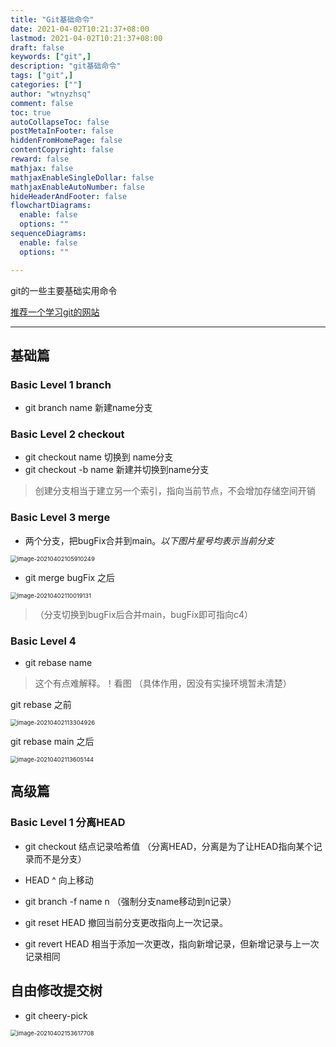 ```yaml
---
title: "Git基础命令"
date: 2021-04-02T10:21:37+08:00
lastmod: 2021-04-02T10:21:37+08:00
draft: false
keywords: ["git",]
description: "git基础命令"
tags: ["git",]
categories: [""]
author: "wtnyzhsq"
comment: false
toc: true
autoCollapseToc: false
postMetaInFooter: false
hiddenFromHomePage: false
contentCopyright: false
reward: false
mathjax: false
mathjaxEnableSingleDollar: false
mathjaxEnableAutoNumber: false
hideHeaderAndFooter: false
flowchartDiagrams:
  enable: false
  options: ""
sequenceDiagrams: 
  enable: false
  options: ""

---
```


  git的一些主要基础实用命令

<!--more-->

[ 推荐一个学习git的网站](https://learngitbranching.js.org/)

------

## 基础篇

### Basic Level 1 branch

* git branch name  新建name分支

### Basic Level 2 checkout

* git checkout  name 切换到 name分支 
* git checkout -b name  新建并切换到name分支

> 创建分支相当于建立另一个索引，指向当前节点，不会增加存储空间开销

### Basic Level 3 merge

* 两个分支，把bugFix合并到main。*以下图片星号均表示当前分支*

<img src="https://cdn.jsdelivr.net/gh/wtnyzhsq/cdnstatic/img/20210402105918.png" alt="image-20210402105910249" style="zoom: 67%;" />

* git merge bugFix 之后

<img src="https://cdn.jsdelivr.net/gh/wtnyzhsq/cdnstatic/img/20210402110019.png" alt="image-20210402110019131" style="zoom:67%;" />

> （分支切换到bugFix后合并main，bugFix即可指向c4）

### Basic Level 4

* git rebase name 

> 这个有点难解释。！看图  （具体作用，因没有实操环境暂未清楚）

git rebase 之前

<img src="https://cdn.jsdelivr.net/gh/wtnyzhsq/cdnstatic/img/20210402113307.png" alt="image-20210402113304926" style="zoom:67%;" />

git rebase main 之后

<img src="https://cdn.jsdelivr.net/gh/wtnyzhsq/cdnstatic/img/20210402113610.png" alt="image-20210402113605144" style="zoom:67%;" />

## 高级篇

### Basic Level 1 分离HEAD

* git checkout 结点记录哈希值    （分离HEAD，分离是为了让HEAD指向某个记录而不是分支）

* HEAD ^ 向上移动

* git branch -f name n  （强制分支name移动到n记录）

* git reset HEAD 撤回当前分支更改指向上一次记录。

* git revert HEAD  相当于添加一次更改，指向新增记录，但新增记录与上一次记录相同

  

## 自由修改提交树

* git cheery-pick

<img src="https://cdn.jsdelivr.net/gh/wtnyzhsq/cdnstatic/img/20210402153619.png" alt="image-20210402153617708" style="zoom:67%;" />







